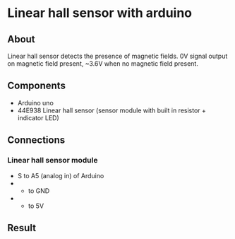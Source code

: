 # Linear hall sensor with arduino

## About

Linear hall sensor detects the presence of magnetic fields. 0V signal output on magnetic field present, ~3.6V when no magnetic field present.

## Components

- Arduino uno
- 44E938 Linear hall sensor (sensor module with built in resistor + indicator LED)

## Connections

### Linear hall sensor module
- S to A5 (analog in) of Arduino
- - to GND
- + to 5V

## Result